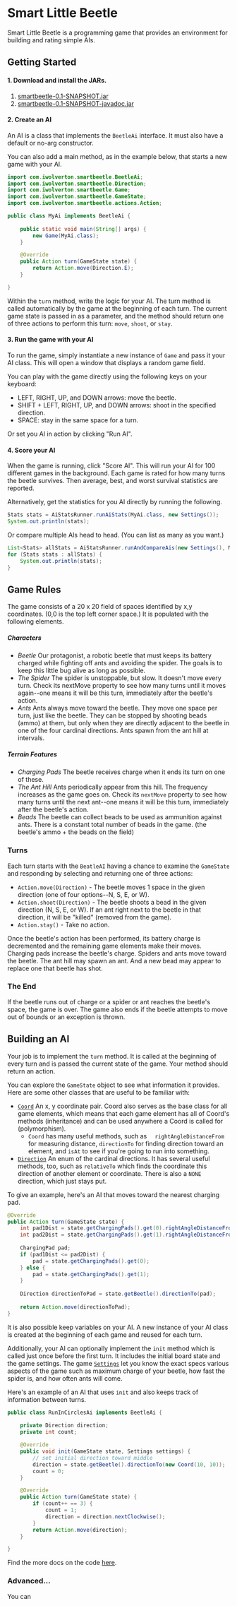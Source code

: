 # Smart Little Beetle

Smart Little Beetle is a programming game that provides an environment for building and rating simple AIs.

## Getting Started
#### 1. Download and install the JARs.
1. [smartbeetle-0.1-SNAPSHOT.jar](https://github.com/dwolverton/smart-beetle/blob/master/smartbeetle-0.1-SNAPSHOT.jar?raw=true)
2. [smartbeetle-0.1-SNAPSHOT-javadoc.jar](https://github.com/dwolverton/smart-beetle/blob/master/smartbeetle-0.1-SNAPSHOT-javadoc.jar?raw=true)




#### 2. Create an AI
An AI is a class that implements the `BeetleAi` interface. It must also have a default or no-arg constructor.

You can also add a main method, as in the example below, that starts a new game with your AI.

```java
import com.iwolverton.smartbeetle.BeetleAi;
import com.iwolverton.smartbeetle.Direction;
import com.iwolverton.smartbeetle.Game;
import com.iwolverton.smartbeetle.GameState;
import com.iwolverton.smartbeetle.actions.Action;

public class MyAi implements BeetleAi {
	
	public static void main(String[] args) {
		new Game(MyAi.class);
	}

	@Override
	public Action turn(GameState state) {
		return Action.move(Direction.E);
	}

}
```

Within the `turn` method, write the logic for your AI. The turn method is called automatically by the game at the beginning of each turn. The current game state is passed in as a parameter, and the method should return one of three actions to perform this turn: `move`, `shoot`, or `stay`.

#### 3. Run the game with your AI
To run the game, simply instantiate a new instance of `Game` and pass it your AI class. This will open a window that displays a random game field.

You can play with the game directly using the following keys on your keyboard:
- LEFT, RIGHT, UP, and DOWN arrows: move the beetle.
- SHIFT + LEFT, RIGHT, UP, and DOWN arrows: shoot in the specified direction.
- SPACE: stay in the same space for a turn.

Or set you AI in action by clicking "Run AI".

#### 4. Score your AI
When the game is running, click "Score AI". This will run your AI for 100 different games in the background. Each game is rated for how many turns the beetle survives. Then average, best, and worst survival statistics are reported.

Alternatively, get the statistics for you AI directly by running the following.

```java
Stats stats = AiStatsRunner.runAiStats(MyAi.class, new Settings());
System.out.println(stats);
```

Or compare multiple AIs head to head. (You can list as many as you want.)

```java
List<Stats> allStats = AiStatsRunner.runAndCompareAis(new Settings(), MyAi.class, YourAi.class, ThisAi.class, ThatAi.class);
for (Stats stats : allStats) {
    System.out.println(stats);
}
```

## Game Rules
The game consists of a 20 x 20 field of spaces identified by x,y coordinates. (0,0 is the top left corner space.) It is populated with the following elements.

##### Characters

* *Beetle* Our protagonist, a robotic beetle that must keeps its battery charged while fighting off ants and avoiding the spider. The goals is to keep this little bug alive as long as possible.
* *The Spider* The spider is unstoppable, but slow. It doesn't move every turn. Check its nextMove property to see how many turns until it moves again--one means it will be this turn, immediately after the beetle's action.
* *Ants* Ants always move toward the beetle. They move one space per turn, just like the beetle. They can be stopped by shooting beads (ammo) at them, but only when they are directly adjacent to the beetle in one of the four cardinal directions. Ants spawn from the ant hill at intervals.

##### Terrain Features

* *Charging Pads* The beetle receives charge when it ends its turn on one of these.
* *The Ant Hill* Ants periodically appear from this hill. The frequency increases as the game goes on. Check its `nextMove` property to see how many turns until the next ant--one means it will be this turn, immediately after the beetle's action.
* *Beads* The beetle can collect beads to be used as ammunition against ants. There is a constant total number of beads in the game. (the beetle's ammo + the beads on the field)

### Turns
Each turn starts with the `BeatleAI` having a chance to examine the `GameState` and responding by selecting and returning one of three actions:

* `Action.move(Direction)` - The beetle moves 1 space in the given direction (one of four options--N, S, E, or W).
* `Action.shoot(Direction)` - The beetle shoots a bead in the given direction (N, S, E, or W). If an ant right next to the beetle in that direction, it will be "killed" (removed from the game).
* `Action.stay()` - Take no action.

Once the beetle's action has been performed, its battery charge is decremented and the remaining game elements make their moves. Charging pads increase the beetle's charge. Spiders and ants move toward the beetle. The ant hill may spawn an ant. And a new bead may appear to replace one that beetle has shot.

### The End
If the beetle runs out of charge or a spider or ant reaches the beetle's space, the game is over. The game also ends if the beetle attempts to move out of bounds or an exception is thrown.

## Building an AI
Your job is to implement the `turn` method. It is called at the beginning of every turn and is passed the current state of the game. Your method should return an action.

You can explore the `GameState` object to see what information it provides. Here are some other classes that are useful to be familiar with:

* [`Coord`](https://dwolverton.github.io/smart-beetle/com/iwolverton/smartbeetle/Coord.html) An x, y coordinate pair. Coord also serves as the base class for all game elements, which means that each game element has all of Coord's methods (inheritance) and can be used anywhere a Coord is called for (polymorphism).
  * `Coord` has many useful methods, such as `	rightAngleDistanceFrom` for measuring distance, `directionTo​` for finding direction toward an element, and `isAt` to see if you're going to run into something.
* [`Direction`](https://dwolverton.github.io/smart-beetle/com/iwolverton/smartbeetle/Direction.html) An enum of the cardinal directions. It has several useful methods, too, such as `relativeTo` which finds the coordinate this direction of another element or coordinate. There is also a `NONE` direction, which just stays put.

To give an example, here's an AI that moves toward the nearest charging pad.

```java
@Override
public Action turn(GameState state) {
	int pad1Dist = state.getChargingPads().get(0).rightAngleDistanceFrom(state.getBeetle());
	int pad2Dist = state.getChargingPads().get(1).rightAngleDistanceFrom(state.getBeetle());
	
	ChargingPad pad;
	if (pad1Dist <= pad2Dist) {
		pad = state.getChargingPads().get(0);
	} else {
		pad = state.getChargingPads().get(1);
	}
	
	Direction directionToPad = state.getBeetle().directionTo(pad);
	
	return Action.move(directionToPad);
}
```

It is also possible keep variables on your AI. A new instance of your AI class is created at the beginning of each game and reused for each turn.

Additionally, your AI can optionally implement the `init` method which is called just once before the first turn. It includes the initial board state and the game settings. The game [`Settings`](https://dwolverton.github.io/smart-beetle/com/iwolverton/smartbeetle/Settings.html#method.summary) let you know the exact specs various aspects of the game such as maximum charge of your beetle, how fast the spider is, and how often ants will come.

Here's an example of an AI that uses `init` and also keeps track of information between turns.

```java
public class RunInCirclesAi implements BeetleAi {
	
	private Direction direction;
	private int count;

	@Override
	public void init(GameState state, Settings settings) {
		// set initial direction toward middle
		direction = state.getBeetle().directionTo(new Coord(10, 10));
		count = 0;
	}

	@Override
	public Action turn(GameState state) {
		if (count++ == 3) {
			count = 1;
			direction = direction.nextClockwise();
		}
		return Action.move(direction);
	}

}
```

Find the more docs on the code [here](https://dwolverton.github.io/smart-beetle/).

### Advanced...
You can 